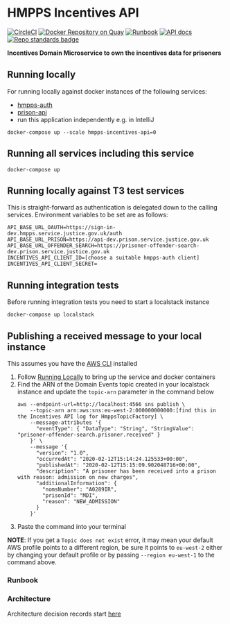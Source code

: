 # HMPPS Incentives API

[![CircleCI](https://circleci.com/gh/ministryofjustice/hmpps-incentives-api/tree/main.svg?style=svg)](https://circleci.com/gh/ministryofjustice/hmpps-incentives-api)
[![Docker Repository on Quay](https://quay.io/repository/hmpps/hmpps-incentives-api/status "Docker Repository on Quay")](https://quay.io/repository/hmpps/hmpps-incentives-api)
[![Runbook](https://img.shields.io/badge/runbook-view-172B4D.svg?logo=confluence)](https://dsdmoj.atlassian.net/wiki/spaces/NOM/pages/1739325587/DPS+Runbook)
[![API docs](https://img.shields.io/badge/API_docs_-view-85EA2D.svg?logo=swagger)](https://incentives-api-dev.hmpps.service.justice.gov.uk/webjars/swagger-ui/index.html?configUrl=/v3/api-docs)
[![Repo standards badge](https://img.shields.io/badge/dynamic/json?color=blue&style=flat&logo=github&label=MoJ%20Compliant&query=%24.data%5B%3F%28%40.name%20%3D%3D%20%22hmpps-incentives-api%22%29%5D.status&url=https%3A%2F%2Foperations-engineering-reports.cloud-platform.service.justice.gov.uk%2Fgithub_repositories)](https://operations-engineering-reports.cloud-platform.service.justice.gov.uk/github_repositories#hmpps-incentives-api "Link to report")

**Incentives Domain Microservice to own the incentives data for prisoners**

## Running locally

For running locally against docker instances of the following services:
- [hmpps-auth](https://github.com/ministryofjustice/hmpps-auth)
- [prison-api](https://github.com/ministryofjustice/prison-api)
- run this application independently e.g. in IntelliJ

`docker-compose up --scale hmpps-incentives-api=0`

## Running all services including this service

`docker-compose up`

## Running locally against T3 test services

This is straight-forward as authentication is delegated down to the calling services.
Environment variables to be set are as follows:

```
API_BASE_URL_OAUTH=https://sign-in-dev.hmpps.service.justice.gov.uk/auth
API_BASE_URL_PRISON=https://api-dev.prison.service.justice.gov.uk
API_BASE_URL_OFFENDER_SEARCH=https://prisoner-offender-search-dev.prison.service.justice.gov.uk
INCENTIVES_API_CLIENT_ID=[choose a suitable hmpps-auth client]
INCENTIVES_API_CLIENT_SECRET=
```

## Running integration tests

Before running integration tests you need to start a localstack instance

`docker-compose up localstack`

## Publishing a received message to your local instance

This assumes you have the [AWS CLI](https://aws.amazon.com/cli/) installed

1. Follow [Running Locally](#running-locally) to bring up the service and docker containers
2. Find the ARN of the Domain Events topic created in your localstack instance and update the `topic-arn` parameter in the command below
    ```shell
    aws --endpoint-url=http://localhost:4566 sns publish \
        --topic-arn arn:aws:sns:eu-west-2:000000000000:[find this in the Incentives API log for HmppsTopicFactory] \
        --message-attributes '{
          "eventType": { "DataType": "String", "StringValue": "prisoner-offender-search.prisoner.received" }
        }' \
        --message '{
          "version": "1.0",
          "occurredAt": "2020-02-12T15:14:24.125533+00:00",
          "publishedAt": "2020-02-12T15:15:09.902048716+00:00",
          "description": "A prisoner has been received into a prison with reason: admission on new charges",
          "additionalInformation": {
            "nomsNumber": "A0289IR",
            "prisonId": "MDI",
            "reason": "NEW_ADMISSION"
          }
        }'
    ```
3. Paste the command into your terminal

**NOTE**: If you get a `Topic does not exist` error, it may mean your default AWS profile points to a different region,
be sure it points to `eu-west-2` either by changing your default profile or by passing `--region eu-west-1` to the
command above.

### Runbook


### Architecture

Architecture decision records start [here](doc/architecture/decisions/0001-use-adr.md)

